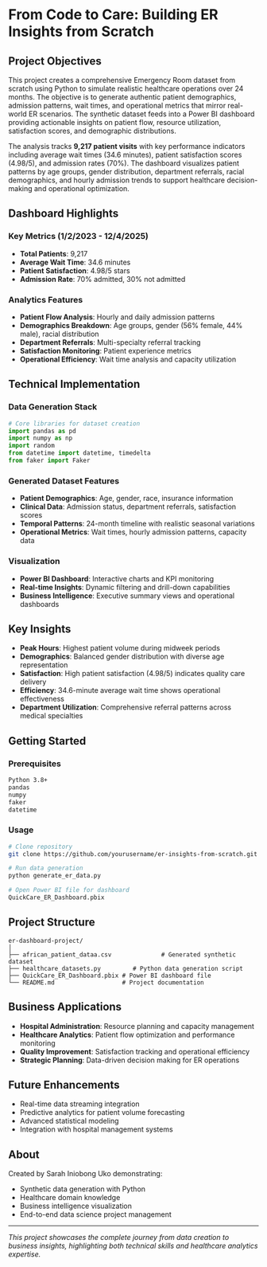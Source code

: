 # From Code to Care: Building ER Insights from Scratch

## Project Objectives

This project creates a comprehensive Emergency Room dataset from scratch using Python to simulate realistic healthcare operations over 24 months. The objective is to generate authentic patient demographics, admission patterns, wait times, and operational metrics that mirror real-world ER scenarios. The synthetic dataset feeds into a Power BI dashboard providing actionable insights on patient flow, resource utilization, satisfaction scores, and demographic distributions.

The analysis tracks **9,217 patient visits** with key performance indicators including average wait times (34.6 minutes), patient satisfaction scores (4.98/5), and admission rates (70%). The dashboard visualizes patient patterns by age groups, gender distribution, department referrals, racial demographics, and hourly admission trends to support healthcare decision-making and operational optimization.

##  Dashboard Highlights

### Key Metrics (1/2/2023 - 12/4/2025)
- **Total Patients**: 9,217
- **Average Wait Time**: 34.6 minutes
- **Patient Satisfaction**: 4.98/5 stars
- **Admission Rate**: 70% admitted, 30% not admitted

### Analytics Features
- **Patient Flow Analysis**: Hourly and daily admission patterns
- **Demographics Breakdown**: Age groups, gender (56% female, 44% male), racial distribution
- **Department Referrals**: Multi-specialty referral tracking
- **Satisfaction Monitoring**: Patient experience metrics
- **Operational Efficiency**: Wait time analysis and capacity utilization

##  Technical Implementation

### Data Generation Stack
```python
# Core libraries for dataset creation
import pandas as pd
import numpy as np
import random
from datetime import datetime, timedelta
from faker import Faker
```

### Generated Dataset Features
- **Patient Demographics**: Age, gender, race, insurance information
- **Clinical Data**: Admission status, department referrals, satisfaction scores
- **Temporal Patterns**: 24-month timeline with realistic seasonal variations
- **Operational Metrics**: Wait times, hourly admission patterns, capacity data

### Visualization
- **Power BI Dashboard**: Interactive charts and KPI monitoring
- **Real-time Insights**: Dynamic filtering and drill-down capabilities
- **Business Intelligence**: Executive summary views and operational dashboards

## Key Insights

- **Peak Hours**: Highest patient volume during midweek periods
- **Demographics**: Balanced gender distribution with diverse age representation
- **Satisfaction**: High patient satisfaction (4.98/5) indicates quality care delivery
- **Efficiency**: 34.6-minute average wait time shows operational effectiveness
- **Department Utilization**: Comprehensive referral patterns across medical specialties

## Getting Started

### Prerequisites
```bash
Python 3.8+
pandas
numpy
faker
datetime
```

### Usage
```bash
# Clone repository
git clone https://github.com/yourusername/er-insights-from-scratch.git

# Run data generation
python generate_er_data.py

# Open Power BI file for dashboard
QuickCare_ER_Dashboard.pbix
```

## Project Structure

```
er-dashboard-project/
│
├── african_patient_dataa.csv              # Generated synthetic dataset
├── healthcare_datasets.py         # Python data generation script
├── QuickCare_ER_Dashboard.pbix # Power BI dashboard file
└── README.md                   # Project documentation
```

## Business Applications

- **Hospital Administration**: Resource planning and capacity management
- **Healthcare Analytics**: Patient flow optimization and performance monitoring
- **Quality Improvement**: Satisfaction tracking and operational efficiency
- **Strategic Planning**: Data-driven decision making for ER operations

## Future Enhancements

- Real-time data streaming integration
- Predictive analytics for patient volume forecasting
- Advanced statistical modeling
- Integration with hospital management systems

## About

Created by Sarah Iniobong Uko demonstrating:
- Synthetic data generation with Python
- Healthcare domain knowledge
- Business intelligence visualization
- End-to-end data science project management

---

*This project showcases the complete journey from data creation to business insights, highlighting both technical skills and healthcare analytics expertise.*
